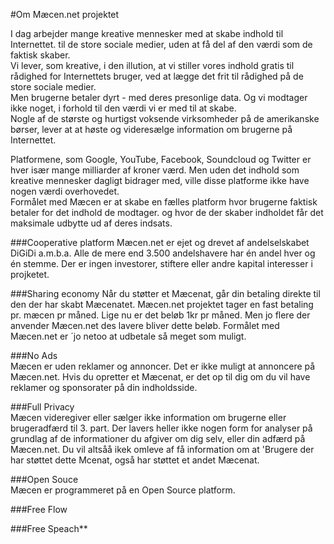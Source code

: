#Om Mæcen.net projektet


I dag arbejder mange kreative mennesker med at skabe indhold til Internettet.  til de store sociale medier, uden at få del af den værdi som de faktisk skaber.  
Vi lever, som kreative, i den illution, at vi stiller vores indhold gratis til rådighed for Internettets bruger, ved at lægge det frit til rådighed på de store sociale medier.  
Men brugerne betaler dyrt - med deres presonlige data. Og vi modtager ikke noget, i forhold til den værdi vi er med til at skabe.    
Nogle af de største og hurtigst voksende virksomheder på de amerikanske børser, lever at at høste og videresælge information om brugerne på Internettet.  

Platformene, som Google, YouTube, Facebook, Soundcloud og Twitter er hver især mange milliarder af kroner værd. Men uden det indhold som kreative mennesker dagligt bidrager med, ville disse platforme ikke have nogen værdi overhovedet.  
Formålet med Mæcen er at skabe en fælles platform hvor brugerne faktisk betaler for det indhold de modtager. og hvor de der skaber indholdet får det maksimale udbytte ud af deres indsats.

###Cooperative platform
Mæcen.net er ejet og drevet af andelselskabet DiGiDi a.m.b.a. Alle de mere end 3.500 andelshavere har én andel hver og én stemme.
Der er ingen investorer, stiftere eller andre kapital interesser i projketet. 

###Sharing economy
Når du støtter et Mæcenat, går din betaling direkte til den der har skabt Mæcenatet. Mæcen.net projektet tager en fast betaling pr. mæcen pr måned. Lige nu er det beløb 1kr pr måned. Men jo flere der anvender Mæcen.net des lavere bliver dette beløb.  Formålet med Mæcen.net er ´jo netoo at udbetale så meget som muligt.

###No Ads  
Mæcen er uden reklamer og annoncer.  Det er ikke muligt at annoncere på Mæcen.net. Hvis du opretter et Mæcenat, er det op til dig om du vil have reklamer og sponsorater på din indholdsside.

###Full Privacy  
Mæcen videregiver eller sælger ikke information om brugerne eller brugeradfærd til 3. part. Der lavers heller ikke nogen form for analyser på grundlag af de informationer du afgiver om dig selv, eller din adfærd på Mæcen.net. Du vil altsåå ikek omleve af få information om at 'Brugere der har støttet dette Mcenat, også har støttet et andet Mæcenat. 

###Open Souce  
Mæcen er programmeret på en Open Source platform.  

###Free Flow  

###Free Speach**
